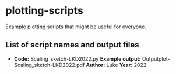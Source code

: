 # plotting-scripts
Example plotting scripts that might be useful for everyone.

## List of script names and output files

- **Code:** Scaling_sketch-LKD2022.py **Example output:**  Outputplot-Scaling_sketch-LKD2022.pdf **Author:** Luke **Year:** 2022

